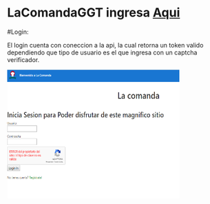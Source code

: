 # LaComandaGGT ingresa <a href="https://trittog.github.io/TP_Lab4_2c_2019/">Aqui</a>

#Login:
<p>El login cuenta con coneccion a la api, la cual retorna un token valido dependiendo que tipo de usuario es el que ingresa con un captcha verificador.</p>

<img src="laComanda-login.png" alt="Smiley face" height="300" width="400">
